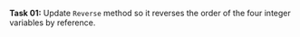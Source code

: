 **Task 01:** Update `Reverse` method so it reverses the order of the four integer variables by reference.
